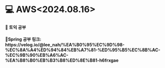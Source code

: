 <h1>💻 AWS<2024.08.16></h1>
<h4>📖 토익 공부<br>


<h4>📖Spring 공부
링크: https://velog.io/@lee_nah/%EA%B0%95%EC%9D%98-%EC%8A%A4%ED%94%84%EB%A7%81-%ED%95%B5%EC%8B%AC-%EC%9B%90%EB%A6%AC-%EA%B8%B0%EB%B3%B8%ED%8E%B81-h6frxgae